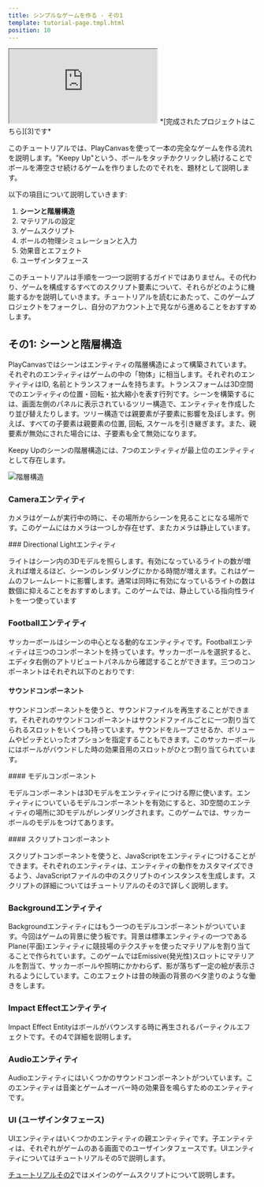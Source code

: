 ```yaml
---
title: シンプルなゲームを作る - その1
template: tutorial-page.tmpl.html
position: 10
---
```


<iframe src="https://playcanv.as/p/KH37bnOk?overlay=false"></iframe>
*[完成されたプロジェクトはこちら][3]です*

このチュートリアルでは、PlayCanvasを使って一本の完全なゲームを作る流れを説明します。"Keepy Up"という、ボールをタッチかクリックし続けることでボールを滞空させ続けるゲームを作りましたのでそれを、題材として説明します。

以下の項目について説明していきます:

1. **シーンと階層構造**
1. マテリアルの設定
1. ゲームスクリプト
1. ボールの物理シミュレーションと入力
1. 効果音とエフェクト
1. ユーザインタフェース

このチュートリアルは手順を一つ一つ説明するガイドではありません。その代わり、ゲームを構成するすべてのスクリプト要素について、それらがどのように機能するかを説明していきます。チュートリアルを読むにあたって、このゲームプロジェクトをフォークし、自分のアカウント上で見ながら進めることをおすすめします。

## その1: シーンと階層構造

PlayCanvasではシーンはエンティティの階層構造によって構築されています。それぞれのエンティティはゲームの中の「物体」に相当します。それぞれのエンティティはID, 名前とトランスフォームを持ちます。トランスフォームは3D空間でのエンティティの位置・回転・拡大縮小を表す行列です。シーンを構築するには、画面左側のパネルに表示されているツリー構造で、エンティティを作成したり並び替えたりします。ツリー構造では親要素が子要素に影響を及ぼします。例えば、すべての子要素は親要素の位置, 回転, スケールを引き継ぎます。また、親要素が無効にされた場合には、子要素も全て無効になります。

Keepy Upのシーンの階層構造には、7つのエンティティが最上位のエンティティとして存在します。

![階層構造][1]

### Cameraエンティティ

カメラはゲームが実行中の時に、その場所からシーンを見ることになる場所です。このゲームにはカメラは一つしか存在せず、またカメラは静止しています。

### Directional Lightエンティティ

ライトはシーン内の3Dモデルを照らします。有効になっているライトの数が増えれば増えるほど、シーンのレンダリングにかかる時間が増えます。これはゲームのフレームレートに影響します。通常は同時に有効になっているライトの数は数個に抑えることをおすすめします。このゲームでは、静止している指向性ライトを一つ使っています

### Footballエンティティ

サッカーボールはシーンの中心となる動的なエンティティです。Footballエンティティは三つのコンポーネントを持っています。サッカーボールを選択すると、エディタ右側のアトリビュートパネルから確認することができます。三つのコンポーネントはそれぞれ以下のとおりです:

#### サウンドコンポーネント

サウンドコンポーネントを使うと、サウンドファイルを再生することができます。それぞれのサウンドコンポーネントはサウンドファイルごとに一つ割り当てられるスロットをいくつも持っています。サウンドをループさせるか、ボリュームやピッチといったオプションを指定することもできます。このサッカーボールにはボールがバウンドした時の効果音用のスロットがひとつ割り当てられています。

#### モデルコンポーネント

モデルコンポーネントは3Dモデルをエンティティにつける際に使います。エンティティについているモデルコンポーネントを有効にすると、3D空間のエンティティの場所に3Dモデルがレンダリングされます。このゲームでは、サッカーボールのモデルをつけてあります。

#### スクリプトコンポーネント

スクリプトコンポーネントを使うと、JavaScriptをエンティティにつけることができます。それぞれのエンティティは、エンティティの動作をカスタマイズできるよう、JavaScriptファイルの中のスクリプトのインスタンスを生成します。スクリプトの詳細についてはチュートリアルのその3で詳しく説明します。

### Backgroundエンティティ

Backgroundエンティティにはもう一つのモデルコンポーネントがついています。今回はゲームの背景に使う板です。背景は標準エンティティの一つであるPlane(平面)エンティティに競技場のテクスチャを使ったマテリアルを割り当てることで作られています。このゲームではEmissive(発光性)スロットにマテリアルを割当て、サッカーボールや照明にかかわらず、影が落ちず一定の絵が表示されるようにしています。このエフェクトは昔の映画の背景のベタ塗りのような働きをします。

### Impact Effectエンティティ

Impact Effect Entityはボールがバウンスする時に再生されるパーティクルエフェクトです。その4で詳細を説明します。

### Audioエンティティ

Audioエンティティにはいくつかのサウンドコンポーネントがついています。このエンティティは音楽とゲームオーバー時の効果音を鳴らすためのエンティティです。

### UI (ユーザインタフェース)

UIエンティティはいくつかのエンティティの親エンティティです。子エンティティは、それぞれがゲームのある画面でのユーザインタフェースです。UIエンティティについてはチュートリアルその5で説明します。

[チュートリアルその2][2]ではメインのゲームスクリプトについて説明します。

[1]: /images/tutorials/beginner/keepyup-part-one/hierarchy.jpg
[2]: /tutorials/beginner/keepyup-part-two
[3]: https://playcanvas.com/project/406050

